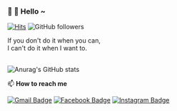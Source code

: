 ### 👋 🤔  Hello ~


[![Hits](https://hits.seeyoufarm.com/api/count/incr/badge.svg?url=https%3A%2F%2Fgithub.com%2FShinHoChull&count_bg=%2361C713&title_bg=%23981111&icon=&icon_color=%23B61515&title=hits&edge_flat=false)](https://github.com/ShinHoChull) 
![GitHub followers](https://img.shields.io/github/followers/ShinHoChull?style=social)

 If you don't do it when you can,<br>
I can't do it when I want to.  
<br>

![Anurag's GitHub stats](https://github-readme-stats.vercel.app/api?username=ShinHoChull&show_icons=true&theme=radical)


📫  **How to reach me**

[![Gmail Badge](https://img.shields.io/badge/Gmail-d14736?style=flat.sguare&logo=Gmail&logoColor=white&link=mailto:toyy1004kr@gmail.com)](mailto:toyy1004kr@gmail.com)
[![Facebook Badge](https://img.shields.io/badge/facebook-1877f2?style=flat.sguare&logo=facebook&logoColor=white&link=https://www.facebook.com/profile.php?id=100002001408932)](https://www.facebook.com/profile.php?id=100002001408932)
[![Instagram Badge](https://img.shields.io/badge/instagram-3037d2?style=flat.sguare&logo=instagram&logoColor=white&link=https://www.instagram.com/toyy1004kr/?hl=ko)](https://www.instagram.com/toyy1004kr/?hl=ko)

<!--
**ShinHoChull/ShinHoChull** is a ✨ _special_ ✨ repository because its `README.md` (this file) appears on your GitHub profile.

Here are some ideas to get you started:

- 🔭 I’m currently working on ...
- 🌱 I’m currently learning ...
- 👯 I’m looking to collaborate on ...
- 🤔 I’m looking for help with ...
- 💬 Ask me about ...
- 📫 How to reach me: ...
- 😄 Pronouns: ...
- ⚡ Fun fact: ...
-->
